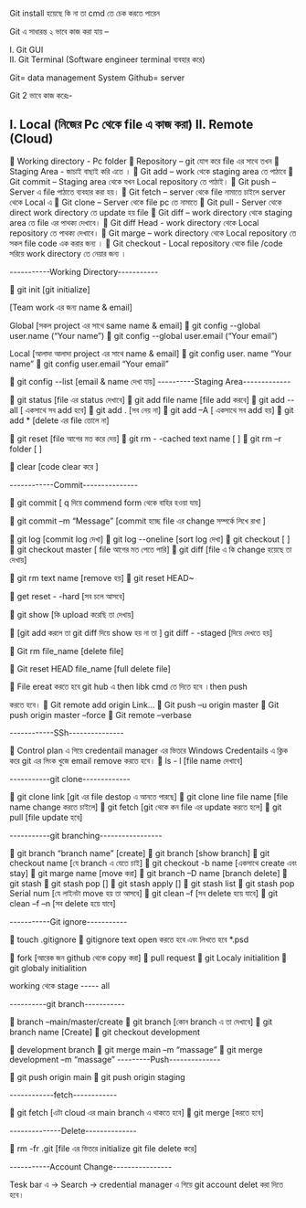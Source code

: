 Git install হয়েছে কি না তা cmd তে চেক করতে পারেন 
 
Git এ সাধারন্ত ২ ভাবে কাজ করা যায় – 

I.	Git GUI 		
II.	Git Terminal (Software engineer terminal ব্যবহার করে) 


Git= data management System
Github= server


Git 2 ভাবে কাজ করেঃ-

I.	Local (নিজের Pc থেকে file এ কাজ করা) 
II.	Remote (Cloud)
-----------------------------------------------------------------------------------
	Working directory -  Pc folder
	Repository – git যোগ করে file এর সাথে তখন 
	Staging Area -  জাচাই বাছাই করি এতে ।
	Git add – work থেকে staging area তে পাঠাবে
	 Git commit – Staging area থেকে যখন Local repository তে পাঠাই।
	Git push – Server এ file পাঠাতে ব্যবহার করা হয়।
	Git fetch – server থেকে file নামাতে চাইলে server থেকে Local এ
	Git clone – Server থেকে file pc তে নামাতে
	Git pull - Server থেকে direct work  directory তে update হয় file
	Git diff – work directory থেকে staging area তে file এর পাথক্য দেখাবে।
	Git diff Head - work  directory থেকে Local repository তে পাথক্য দেখাবে।
	Git marge – work  directory থেকে Local repository তে সকল file code এক করার জন্য ।
	Git checkout - Local repository থেকে file /code সরিয়ে work  directory তে নেয়ার জন্য ।


-----------Working Directory-----------

	git init  [git initialize]

[Team work এর জন্য name & email]

Global    [সকল project এর সাথে same name & email]
	git config  --global user.name (“Your name”)
	git config  --global user.email (“Your email”)

Local    [আলাদা আলাদা project এর সাথে name & email]
	git config  user. name “Your name”
	git config  user.email “Your email”

	git config --list   [email & name দেখা যায়]
----------Staging Area-------------

	git status     [file এর status দেখাবে]
	git add file name      [file add করবে]
	git add --all     [ একসাথে সব add হবে]
	git add .      [সব নেয় না]
	git add –A    [ একসাথে সব add হয়]
	git add *    [delete এর file তোলে না]

	git reset      [file আগের মত করে দেয়]
	git rm - -cached text name  [ ]
	git rm –r folder [ ]

	clear    [code clear করে ]

------------Commit---------------


	git commit      [ q দিয়ে commend form থেকে বাহির হওয়া যায়]

	git commit –m “Message” [commit হচ্ছে file এর change সম্পর্কে  লিখে  রাখা ]

	git log [commit log দেখা]
	git log --oneline [sort log দেখা]
	git checkout [ ]
	git checkout  master [ file আগের মত পেতে পারি]
	git diff [file এ কি change হয়েছে তা দেখায়]

	git rm text name [remove হয়]
	git reset HEAD~

	get reset - -hard [সব চলে আসবে]

	git show [কি upload করেছি তা দেখায়]

	[git add করলে তা git diff দিয়ে show হয় না তা ] git diff - -staged [দিয়ে দেখতে হয়]

	Git rm file_name [delete file]

	Git reset HEAD file_name    [full delete file]

	File ereat করতে হবে git hub এ then libk cmd তে দিতে হবে ।then push

করতে হবে।
	Git remote add origin Link…
	Git push –u origin  master
	Git push origin master –force
	Git remote –verbase

------------SSh---------------

	Control plan এ গিয়ে credentail manager এর ভিতরে Windows 
Credentails  এ ক্লিক করে git এর লিংক খুজে email remove করতে হবে। 
	ls - l [file name দেখাবে]


-----------git clone-------------

	git clone link  [git এর file destop এ আনতে পারছে]
	git clone line file name  [file name change করতে চাইলে]
	git fetch  [git থেকে কন file এর update করতে হলে]
	git pull  [file update হবে]

-----------git branching-----------------

	git  branch   “branch name”  [create]
	git  branch     [show branch]
	git checkout name  [যে branch এ যেতে চাই]
	git checkout  -b name  [একসাথে create এবং stay]
	git marge name   [move করা]
	git branch –D name  [branch delete]
	git stash
	git stash pop   []
	git stash apply   []
	git stash list
	git stash pop Serial num  [যে লাইনটা move হয় তা আসবে]
	git clean –f  [সব delete হয়ে যাবে]
	git clean –f –n   [সব delete হয়ে যাবে]

-----------Git ignore-----------

	touch .gitignore
	gitignore  text open করতে হবে এবং লিখতে হবে  *.psd

	fork [আরেক জন github থেকে copy করা]
	pull request
	git Localy initialition
	git globaly initialition

working থেকে stage  ----- all


----------git branch-----------

	branch –main/master/create
	git branch [কোন branch এ তা দেখাবে]
	git branch name [Create]
	git checkout development

	development branch
	git merge main –m  “massage”
	git merge development –m “massage”
---------Push--------------

	git push origin main
	git push origin staging

------------fetch------------

	git fetch     [এটা cloud এর main branch এ থাকতে হবে]
	git merge   [করতে হবে]

--------------Delete--------------

	rm  -fr .git   [file এর  ভিতরে initialize git file delete করে]


-----------Account Change----------------

Tesk bar এ -> Search -> credential manager এ গিয়ে git account delet করা দিতে হবে। 










